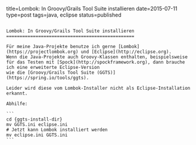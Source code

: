 title=Lombok: In Groovy/Grails Tool Suite installieren
date=2015-07-11
type=post
tags=java, eclipse
status=published
~~~~~~

Lombok: In Groovy/Grails Tool Suite installieren
================================================

Für meine Java-Projekte benutze ich gerne [Lombok](https://projectlombok.org) und [Eclipse](http://eclipse.org).
Wenn die Java-Projekte auch Groovy-Klassen enthalten, beispielsweise
für das Testen mit [Spock](http://spockframework.org), dann brauche
ich eine erweiterte Eclipse-Version
wie die [Groovy/Grails Tool Suite (GGTS)](https://spring.io/tools/ggts).

Leider wird diese vom Lombok-Installer nicht als Eclipse-Installation
erkannt.

Abhilfe:

```
cd {ggts-install-dir}
mv GGTS.ini eclipse.ini
# Jetzt kann Lombok installiert werden
mv eclipse.ini GGTS.ini
```
